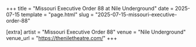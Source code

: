 +++
title = "Missouri Executive Order 88 at Nile Underground"
date = 2025-07-15
template = "page.html"
slug = "2025-07-15-missouri-executive-order-88"

[extra]
artist = "Missouri Executive Order 88"
venue = "Nile Underground"
venue_url = "https://theniletheatre.com/"
+++
